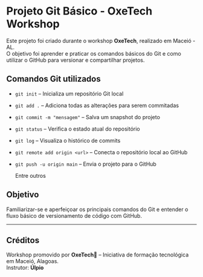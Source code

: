 # Projeto Git Básico - OxeTech Workshop

Este projeto foi criado durante o workshop **OxeTech**, realizado em Maceió - AL.  
O objetivo foi aprender e praticar os comandos básicos do Git e como utilizar o GitHub para versionar e compartilhar projetos.

## Comandos Git utilizados

- `git init` – Inicializa um repositório Git local
- `git add .` – Adiciona todas as alterações para serem commitadas
- `git commit -m "mensagem"` – Salva um snapshot do projeto
- `git status` – Verifica o estado atual do repositório
- `git log` – Visualiza o histórico de commits
- `git remote add origin <url>` – Conecta o repositório local ao GitHub
- `git push -u origin main` – Envia o projeto para o GitHub

  Entre outros 

## Objetivo

Familiarizar-se e aperfeiçoar os principais comandos do Git e entender o fluxo básico de versionamento de código com GitHub.

---

## Créditos

Workshop promovido por **OxeTech🚀** – Iniciativa de formação tecnológica em Maceió, Alagoas.  
Instrutor: **Úlpio**
